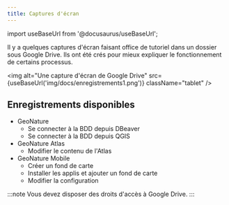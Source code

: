 ```yaml
---
title: Captures d'écran
---
```

import useBaseUrl from '@docusaurus/useBaseUrl';

Il y a quelques captures d'écran faisant office de tutoriel dans un dossier sous Google Drive. Ils ont été crés pour mieux expliquer le fonctionnement de certains processus.

<img alt="Une capture d'écran de Google Drive" src={useBaseUrl('img/docs/enregistrements1.png')} className="tablet" />

## Enregistrements disponibles

* GeoNature
  * Se connecter à la BDD depuis DBeaver
  * Se connecter à la BDD depuis QGIS
* GeoNature Atlas
  * Modifier le contenu de l'Atlas
* GeoNature Mobile
  * Créer un fond de carte
  * Installer les applis et ajouter un fond de carte
  * Modifier la configuration

:::note
Vous devez disposer des droits d'accès à Google Drive.
:::
